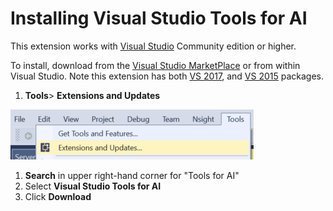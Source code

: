 # Installing Visual Studio Tools for AI

This extension works with [Visual Studio](https://docs.microsoft.com/en-us/visualstudio/) Community edition or higher. 

To install, download from the [Visual Studio MarketPlace](https://marketplace.visualstudio.com/vs) or from within Visual Studio.
Note this extension has both
[VS 2017](https://marketplace.visualstudio.com/items?itemName=ms-toolsai.vstoolsai-vs2017),
and [VS 2015](https://marketplace.visualstudio.com/items?itemName=ms-toolsai.vstoolsai-vs2015) packages.

1. **Tools**> **Extensions and Updates** 

![extensions](media/installation/extensions.png)

1. **Search** in upper right-hand corner for "Tools for AI"
2. Select **Visual Studio Tools for AI**
3. Click **Download**
